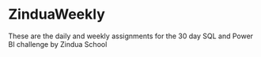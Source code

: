 # ZinduaWeekly
These are the daily and weekly assignments for the 30 day SQL and Power BI challenge by Zindua School
